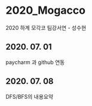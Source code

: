 # 2020_Mogacco
2020 하계 모각코 팀강서연 - 성수현

## 2020. 07. 01
paycharm 과 github 연동

## 2020. 07. 08
DFS/BFS의 내용요약

